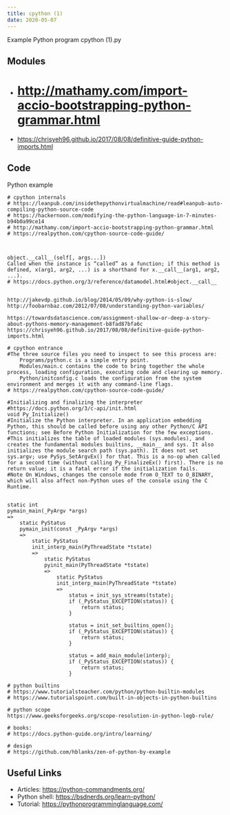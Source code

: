 ```yaml
---
title: cpython (1)
date: 2020-05-07
---
```

Example Python program cpython (1).py

## Modules

* # http://mathamy.com/import-accio-bootstrapping-python-grammar.html
* https://chrisyeh96.github.io/2017/08/08/definitive-guide-python-imports.html

## Code

Python example

    # cpython internals
    # https://leanpub.com/insidethepythonvirtualmachine/read#leanpub-auto-compiling-python-source-code
    # https://hackernoon.com/modifying-the-python-language-in-7-minutes-b94b0a99ce14
    # http://mathamy.com/import-accio-bootstrapping-python-grammar.html
    # https://realpython.com/cpython-source-code-guide/
    
    
    
    object.__call__(self[, args...])
    Called when the instance is “called” as a function; if this method is defined, x(arg1, arg2, ...) is a shorthand for x.__call__(arg1, arg2, ...).
    # https://docs.python.org/3/reference/datamodel.html#object.__call__
    
    
    http://jakevdp.github.io/blog/2014/05/09/why-python-is-slow/
    http://foobarnbaz.com/2012/07/08/understanding-python-variables/
        
    https://towardsdatascience.com/assignment-shallow-or-deep-a-story-about-pythons-memory-management-b8fad87bfa6c
    https://chrisyeh96.github.io/2017/08/08/definitive-guide-python-imports.html
    
    # cpython entrance
    #The three source files you need to inspect to see this process are:
        Programs/python.c is a simple entry point.
        Modules/main.c contains the code to bring together the whole process, loading configuration, executing code and clearing up memory.
        Python/initconfig.c loads the configuration from the system environment and merges it with any command-line flags.
    # https://realpython.com/cpython-source-code-guide/
        
    #Initializing and finalizing the interpreter
    #https://docs.python.org/3/c-api/init.html
    void Py_Initialize()
    #Initialize the Python interpreter. In an application embedding Python, this should be called before using any other Python/C API functions; see Before Python Initialization for the few exceptions.
    #This initializes the table of loaded modules (sys.modules), and creates the fundamental modules builtins, __main__ and sys. It also initializes the module search path (sys.path). It does not set sys.argv; use PySys_SetArgvEx() for that. This is a no-op when called for a second time (without calling Py_FinalizeEx() first). There is no return value; it is a fatal error if the initialization fails.
    #Note On Windows, changes the console mode from O_TEXT to O_BINARY, which will also affect non-Python uses of the console using the C Runtime.
    
    
    static int
    pymain_main(_PyArgv *args)
    =>
        static PyStatus
        pymain_init(const _PyArgv *args)
        =>
            static PyStatus
            init_interp_main(PyThreadState *tstate)
            =>
                static PyStatus
                pyinit_main(PyThreadState *tstate)
                =>
                    static PyStatus
                    init_interp_main(PyThreadState *tstate)
                    =>
                        status = init_sys_streams(tstate);
                        if (_PyStatus_EXCEPTION(status)) {
                            return status;
                        }
    
                        status = init_set_builtins_open();
                        if (_PyStatus_EXCEPTION(status)) {
                            return status;
                        }
    
                        status = add_main_module(interp);
                        if (_PyStatus_EXCEPTION(status)) {
                            return status;
                        }
                  
    # python builtins
    # https://www.tutorialsteacher.com/python/python-builtin-modules
    # https://www.tutorialspoint.com/built-in-objects-in-python-builtins
    
    # python scope
    https://www.geeksforgeeks.org/scope-resolution-in-python-legb-rule/
        
    # books:
    # https://docs.python-guide.org/intro/learning/
    
    # design
    # https://github.com/hblanks/zen-of-python-by-example
        

## Useful Links

- Articles: https://python-commandments.org/
- Python shell: https://bsdnerds.org/learn-python/
- Tutorial: https://pythonprogramminglanguage.com/
